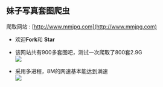 ## 妹子写真套图爬虫


爬取网站 : [http://www.mmjpg.com](http://www.mmjpg.com)  
* 欢迎**Fork**和 **Star**  

* 该网站共有900多套图吧，测试一次爬取了800套2.9G  
![](https://img.js.cn/images/2017/03/28/e707e956e43459cc0f91a0b430769cba.png)  

* 采用多进程，8M的网速基本能达到满速  
![](https://img.js.cn/images/2017/03/28/b5d87fd6dd9835a3bff7693d395f08ce.png)

